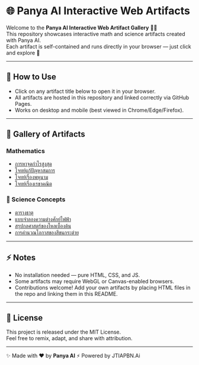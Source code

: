 # 🌐 Panya AI Interactive Web Artifacts

Welcome to the **Panya AI Interactive Web Artifact Gallery** 🎨✨  
This repository showcases interactive math and science artifacts created with Panya AI.  
Each artifact is self-contained and runs directly in your browser — just click and explore 🚀

---

## 📖 How to Use
- Click on any artifact title below to open it in your browser.  
- All artifacts are hosted in this repository and linked correctly via GitHub Pages.  
- Works on desktop and mobile (best viewed in Chrome/Edge/Firefox).

---

## 🎯 Gallery of Artifacts
### Mathematics
- [การหาจุดกำไรสูงสุด](https://JTIAPBNAI.github.io/การหาจุดกำไรสูงสุด.html)
- [โจทย์แก้ปัญหาสมการ](https://JTIAPBNAI.github.io/โจทย์แก้ปัญหาสมการ.html)
- [โจทย์เรื่องพหุนาม](https://JTIAPBNAI.github.io/โจทย์เรื่องพหุนาม.html)
- [โจทย์เรื่องเรขาคณิต](https://JTIAPBNAI.github.io/โจทย์เรื่องเรขาคณิต.html)

### 🧬 Science Concepts
- [ตารางธาตุ](https://JTIAPBNAI.github.io/ตารางธาตุ.html)
- [แบบจำลองความต่างศักย์ไฟฟ้า](https://JTIAPBNAI.github.io/แบบจำลองความต่างศักย์ไฟฟ้า.html)
- [สรุปกลศาสตร์ของไหลเบื้องต้น](https://JTIAPBNAI.github.io/สรุปกลศาสตร์ของไหลเบื้องต้น.html)
- [การคำนวณโอกาสของสีขนกระต่าย](https://JTIAPBNAI.github.io/การคำนวณโอกาสของสีขนกระต่าย.html)

---

## ⚡ Notes
- No installation needed — pure HTML, CSS, and JS.  
- Some artifacts may require WebGL or Canvas-enabled browsers.  
- Contributions welcome! Add your own artifacts by placing HTML files in the repo and linking them in this README.

---

## 📜 License
This project is released under the MIT License.  
Feel free to remix, adapt, and share with attribution.

---
✨ Made with ❤️ by **Panya AI**
 ⚡ Powered by JTIAPBN.Ai
